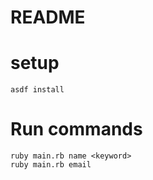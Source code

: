 # README

# setup 

```
asdf install
```

# Run commands
```
ruby main.rb name <keyword>
ruby main.rb email
```